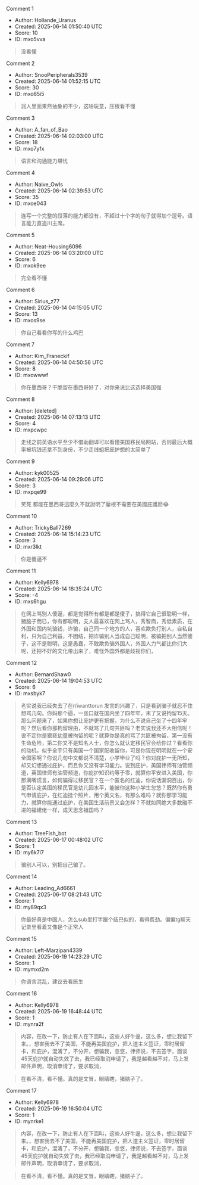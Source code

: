 Comment 1

- Author: Hollande_Uranus
- Created: 2025-06-14 01:50:40 UTC
- Score: 10
- ID: mxo5vva

> 没看懂

Comment 2

- Author: SnooPeripherals3539
- Created: 2025-06-14 01:52:15 UTC
- Score: 30
- ID: mxo65i5

> 润人里面果然抽象的不少，这啥玩意，压根看不懂

Comment 3

- Author: A_fan_of_Bao
- Created: 2025-06-14 02:03:00 UTC
- Score: 18
- ID: mxo7yfx

> 语言和沟通能力堪忧

Comment 4

- Author: Naive_Owls
- Created: 2025-06-14 02:39:53 UTC
- Score: 35
- ID: mxoe043

> 连写一个完整的段落的能力都没有，不超过十个字的句子就得加个逗号。语言能力直追川主席。

Comment 5

- Author: Neat-Housing6096
- Created: 2025-06-14 03:20:00 UTC
- Score: 6
- ID: mxok9ee

> 完全看不懂

Comment 6

- Author: Sirius_z77
- Created: 2025-06-14 04:15:05 UTC
- Score: 13
- ID: mxos9se

> 你自己看看你写的什么鸡巴

Comment 7

- Author: Kim_Franeckif
- Created: 2025-06-14 04:50:56 UTC
- Score: 8
- ID: mxowwwf

> 你在墨西哥？干脆留在墨西哥好了，对你来说比这选择美国强

Comment 8

- Author: [deleted]
- Created: 2025-06-14 07:13:13 UTC
- Score: 4
- ID: mxpcwpc

> 走线之前英语水平至少不借助翻译可以看懂美国移民局网站，否则最后大概率被坑钱还拿不到身份，不少走线蛆把庇护想的太简单了

Comment 9

- Author: kyk00525
- Created: 2025-06-14 09:29:06 UTC
- Score: 3
- ID: mxpqe99

> 笑死 都能在墨西哥這麼久不就證明了壓根不需要在美國庇護麽😂

Comment 10

- Author: TrickyBall7269
- Created: 2025-06-14 15:14:23 UTC
- Score: 3
- ID: mxr3lkt

> 你是傻逼不

Comment 11

- Author: Kelly6978
- Created: 2025-06-14 18:35:24 UTC
- Score: -4
- ID: mxs6hgu

> 在网上骂别人傻逼，都是觉得所有都是都是傻子，搞得它自己很聪明一样，猪脑子而已，你有都聪明，支人最喜欢在网上骂人，秀智商，秀低素质，在外国和国内坑骗钱，诈骗，自己同一个地方的人，喜欢欺负打别人，自私自利，只为自己利益，不团结，把诈骗别人当成自己聪明，被骗把别人当然傻子，这不是聪明，这是愚蠢，不敢欺负骗外国人，外国人力气都比你们大呢，还把不好的文化带出来了，难怪外国外都是歧视你们，

Comment 12

- Author: BernardShaw0
- Created: 2025-06-14 19:04:53 UTC
- Score: 6
- ID: mxsbyk7

> 老实说我已经失去了在r/iwanttorun 发言的兴趣了，只是看到骗子就忍不住想骂几句。你妈那个逼，一张口就在国内坐了四年牢，末了又说拘留15天。那么问题来了，如果你想让庇护更有把握，为什么不说自己坐了十四年牢呢？然后看你那拘留理由，不就骂了几句共匪吗？老实说我还不大相信呢！说不定你是猥亵幼童被拘留的呢？就算你是真的骂了共匪被拘留，第一没有生命危险，第二你又不是知名人士，你怎么就认定移民官会给你过？看看你的动机，似乎全宇只有美国一个国家配收留你，可是你现在明明就在一个安全国家啊？你说几句中文都说不清楚，小学毕业了吗？你对庇护一无所知，却又幻想通过庇护，而且你又没有学习能力。说到庇护，美国律师有油管频道，英国律师有油管频道，你庇护知识约等于零，就算你平安进入美国，你那满嘴谎言，如何骗得过移民官？在一个匿名的红迪，你说话漏洞百出，你是否认定美国的移民官是幼儿园水平，能被你这种小学生忽悠？既然你有勇气申请庇护，在红迪挂个照片，用个英文名，有那么难吗？就你那学习能力，就算你能通过庇护，在美国生活前景又会怎样？不就如同绝大多数融不进的福建佬一样，成天思念祖国吗？

Comment 13

- Author: TreeFish_bot
- Created: 2025-06-17 00:48:02 UTC
- Score: 1
- ID: my6k7l7

> 骗别人可以，别把自己骗了。

Comment 14

- Author: Leading_Ad6661
- Created: 2025-06-17 08:21:43 UTC
- Score: 1
- ID: my89qx3

> 你最好真是中国人，怎么sub里打字跟个结巴似的，看得费劲。偏偏tg聊天记录里看着又像是个正常人

Comment 15

- Author: Left-Marzipan4339
- Created: 2025-06-19 14:23:29 UTC
- Score: 1
- ID: mymxd2m

> 你语言混乱，建议去看医生

Comment 16

- Author: Kelly6978
- Created: 2025-06-19 16:48:44 UTC
- Score: 1
- ID: mynra2f

> 内容，在改一下，防止有人在下面叫，这些人好牛逼，这么多，想让我留下来。，想害我去不了美国，不能再美国庇护，把人道主义签证，零时居留卡，和庇护，混淆了，不分开，想骗我，忽悠，律师说，不去签字，面谈45天庇护就自动失效了去，我已经取消申请了，我是越看越不对，马上发邮件声明，取消申请了，要求取消，

> 在看不清，看不懂。真的是文冒，眼睛瞎，猪脑子了。

Comment 17

- Author: Kelly6978
- Created: 2025-06-19 16:50:04 UTC
- Score: 1
- ID: mynrke1

> 内容，在改一下，防止有人在下面叫，这些人好牛逼，这么多，想让我留下来。，想害我去不了美国，不能再美国庇护，把人道主义签证，零时居留卡，和庇护，混淆了，不分开，想骗我，忽悠，律师说，不去签字，面谈45天庇护就自动失效了去，我已经取消申请了，我是越看越不对，马上发邮件声明，取消申请了，要求取消，

> 在看不清，看不懂。真的是文冒，眼睛瞎，猪脑子了。
